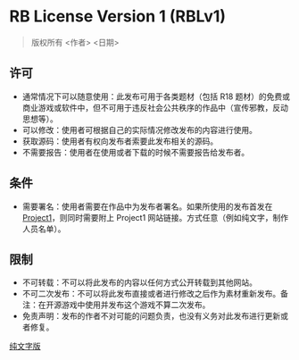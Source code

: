 # RB License Version 1 (RBLv1)

> 版权所有 <作者> <日期>

## 许可
- 通常情况下可以随意使用：此发布可用于各类题材（包括 R18 题材）的免费或商业游戏或软件中，但不可用于违反社会公共秩序的作品中（宣传邪教，反动思想等）。
- 可以修改：使用者可根据自己的实际情况修改发布的内容进行使用。
- 获取源码：使用者有权向发布者索要此发布相关的源码。
- 不需要报告：使用者在使用或者下载的时候不需要报告给发布者。

## 条件
- 需要署名：使用者需要在作品中为发布者署名。如果所使用的发布首发在 [Project1](https://rpg.blue)，则同时需要附上 Project1 网站链接。方式任意（例如纯文字，制作人员名单）。

## 限制
- 不可转载：不可以将此发布的内容以任何方式公开转载到其他网站。
- 不可二次发布：不可以将此发布直接或者进行修改之后作为素材重新发布。备注：在开源游戏中使用并发布这个游戏不算二次发布。
- 免责声明：发布的作者不对可能的问题负责，也没有义务对此发布进行更新或者修复。

[纯文字版](LICENSE)

